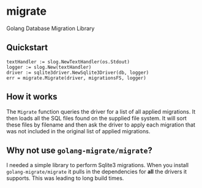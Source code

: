 # migrate
Golang Database Migration Library

## Quickstart
```
textHandler := slog.NewTextHandler(os.Stdout)
logger := slog.New(textHandler)
driver := sqlite3driver.NewSqlite3Driver(db, logger)
err = migrate.Migrate(driver, migrationsFS, logger)
```

## How it works

The `Migrate` function queries the driver for a list of all applied migrations. It then loads all the SQL files found on the supplied file system.
It will sort these files by filename and then ask the driver to apply each migration that was not included in the original list of applied migrations.

## Why not use `golang-migrate/migrate`?

I needed a simple library to perform Sqlite3 migrations. When you install `golang-migrate/migrate` it pulls in the dependencies
for **all** the drivers it supports. This was leading to long build times.
